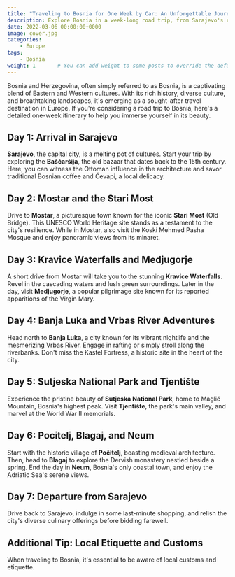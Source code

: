```yaml
---
title: "Traveling to Bosnia for One Week by Car: An Unforgettable Journey"
description: Explore Bosnia in a week-long road trip, from Sarajevo's rich culture to Mostar's iconic bridges and the natural beauty of Sutjeska Park. Dive into history, cuisine, and breathtaking landscapes.
date: 2022-03-06 00:00:00+0000
image: cover.jpg
categories:
    - Europe
tags:
    - Bosnia
weight: 1       # You can add weight to some posts to override the default sorting (date descending)
---
```


Bosnia and Herzegovina, often simply referred to as Bosnia, is a captivating blend of Eastern and Western cultures. With its rich history, diverse culture, and breathtaking landscapes, it's emerging as a sought-after travel destination in Europe. If you're considering a road trip to Bosnia, here's a detailed one-week itinerary to help you immerse yourself in its beauty.

## Day 1: Arrival in Sarajevo

**Sarajevo**, the capital city, is a melting pot of cultures. Start your trip by exploring the **Baščaršija**, the old bazaar that dates back to the 15th century. Here, you can witness the Ottoman influence in the architecture and savor traditional Bosnian coffee and Ćevapi, a local delicacy.

## Day 2: Mostar and the Stari Most

Drive to **Mostar**, a picturesque town known for the iconic **Stari Most** (Old Bridge). This UNESCO World Heritage site stands as a testament to the city's resilience. While in Mostar, also visit the Koski Mehmed Pasha Mosque and enjoy panoramic views from its minaret.

## Day 3: Kravice Waterfalls and Medjugorje

A short drive from Mostar will take you to the stunning **Kravice Waterfalls**. Revel in the cascading waters and lush green surroundings. Later in the day, visit **Medjugorje**, a popular pilgrimage site known for its reported apparitions of the Virgin Mary.

## Day 4: Banja Luka and Vrbas River Adventures

Head north to **Banja Luka**, a city known for its vibrant nightlife and the mesmerizing Vrbas River. Engage in rafting or simply stroll along the riverbanks. Don't miss the Kastel Fortress, a historic site in the heart of the city.

## Day 5: Sutjeska National Park and Tjentište

Experience the pristine beauty of **Sutjeska National Park**, home to Maglić Mountain, Bosnia's highest peak. Visit **Tjentište**, the park's main valley, and marvel at the World War II memorials.

## Day 6: Pocitelj, Blagaj, and Neum

Start with the historic village of **Počitelj**, boasting medieval architecture. Then, head to **Blagaj** to explore the Dervish monastery nestled beside a spring. End the day in **Neum**, Bosnia's only coastal town, and enjoy the Adriatic Sea's serene views.

## Day 7: Departure from Sarajevo

Drive back to Sarajevo, indulge in some last-minute shopping, and relish the city's diverse culinary offerings before bidding farewell.

## Additional Tip: Local Etiquette and Customs

When traveling to Bosnia, it's essential to be aware of local customs and etiquette.